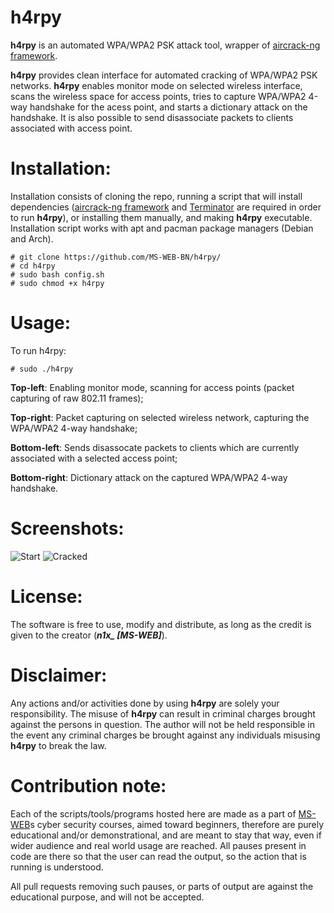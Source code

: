 # h4rpy
**h4rpy** is an automated WPA/WPA2 PSK attack tool, wrapper of [aircrack-ng framework](https://github.com/aircrack-ng/aircrack-ng).

**h4rpy** provides clean interface for automated cracking of WPA/WPA2 PSK networks. **h4rpy** enables monitor mode on selected wireless interface, scans the wireless space for access points, tries to capture WPA/WPA2 4-way handshake for the acess point, and starts a dictionary attack on the handshake. It is also possible to send disassociate packets to clients associated with access point.

# Installation:
Installation consists of cloning the repo, running a script that will install dependencies ([aircrack-ng framework](https://github.com/aircrack-ng/aircrack-ng) and [Terminator](https://code.launchpad.net/terminator/) are required in order to run **h4rpy**), or installing them manually, and making **h4rpy** executable. Installation script works with apt and pacman package managers (Debian and Arch). 
```
# git clone https://github.com/MS-WEB-BN/h4rpy/
# cd h4rpy
# sudo bash config.sh
# sudo chmod +x h4rpy
```

# Usage:
To run h4rpy:
```
# sudo ./h4rpy
```
**Top-left**: Enabling monitor mode, scanning for access points (packet capturing of raw 802.11 frames);

**Top-right**: Packet capturing on selected wireless network, capturing the WPA/WPA2 4-way handshake;

**Bottom-left**: Sends disassocate packets to clients which are currently associated with a selected access point;

**Bottom-right**: Dictionary attack on the captured WPA/WPA2 4-way handshake.

# Screenshots:
![Start](https://i.ibb.co/NZY0rNp/harpy-1.png)
![Cracked](https://i.ibb.co/TYQFd8X/harpy-2.png)

# License:

The software is free to use, modify and distribute, as long as the credit is given to the creator (***n1x_ [MS-WEB]***).

# Disclaimer:

Any actions and/or activities done by using **h4rpy** are solely your responsibility. The misuse of **h4rpy** can result in criminal charges brought against the persons in question. The author will not be held responsible in the event any criminal charges be brought against any individuals misusing **h4rpy** to break the law.

# Contribution note:

Each of the scripts/tools/programs hosted here are made as a part of [MS-WEB](https://www.ms-web.agency/)s cyber security courses, aimed toward beginners, therefore are purely educational and/or demonstrational, and are meant to stay that way, even if wider audience and real world usage are reached. All pauses present in code are there so that the user can read the output, so the action that is running is understood.

All pull requests removing such pauses, or parts of output are against the educational purpose, and will not be accepted.

